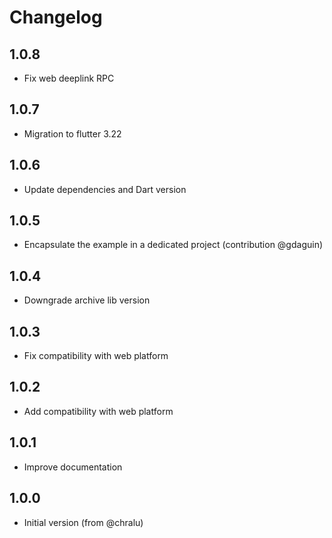 Changelog
=========

## 1.0.8
- Fix web deeplink RPC

## 1.0.7
- Migration to flutter 3.22

## 1.0.6
- Update dependencies and Dart version

## 1.0.5
- Encapsulate the example in a dedicated project (contribution @gdaguin)

## 1.0.4
- Downgrade archive lib version

## 1.0.3
- Fix compatibility with web platform

## 1.0.2
- Add compatibility with web platform

## 1.0.1
- Improve documentation

## 1.0.0
- Initial version (from @chralu)

